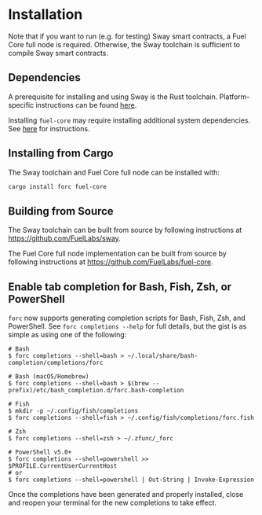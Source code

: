 # Installation

Note that if you want to run (e.g. for testing) Sway smart contracts, a Fuel Core full node is required. Otherwise, the Sway toolchain is sufficient to compile Sway smart contracts.

## Dependencies

A prerequisite for installing and using Sway is the Rust toolchain. Platform-specific instructions can be found [here](https://www.rust-lang.org/tools/install).

Installing `fuel-core` may require installing additional system dependencies. See [here](https://github.com/FuelLabs/fuel-core#building) for instructions.

## Installing from Cargo

The Sway toolchain and Fuel Core full node can be installed with:

```sh
cargo install forc fuel-core
```

## Building from Source

The Sway toolchain can be built from source by following instructions at <https://github.com/FuelLabs/sway>.

The Fuel Core full node implementation can be built from source by following instructions at <https://github.com/FuelLabs/fuel-core>.

## Enable tab completion for Bash, Fish, Zsh, or PowerShell

`forc` now supports generating completion scripts for Bash, Fish, Zsh, and PowerShell. See `forc completions --help` for full details, but the gist is as simple as using one of the following:

```
# Bash
$ forc completions --shell=bash > ~/.local/share/bash-completion/completions/forc

# Bash (macOS/Homebrew)
$ forc completions --shell=bash > $(brew --prefix)/etc/bash_completion.d/forc.bash-completion

# Fish
$ mkdir -p ~/.config/fish/completions
$ forc completions --shell=fish > ~/.config/fish/completions/forc.fish

# Zsh
$ forc completions --shell=zsh > ~/.zfunc/_forc

# PowerShell v5.0+
$ forc completions --shell=powershell >> $PROFILE.CurrentUserCurrentHost
# or
$ forc completions --shell=powershell | Out-String | Invoke-Expression
```

Once the completions have been generated and properly installed, close and reopen your terminal for the new completions to take effect.
